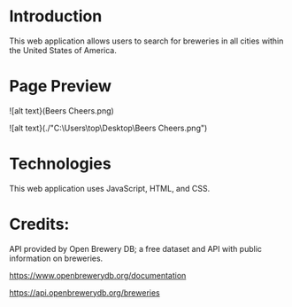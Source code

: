 # Introduction
This web application allows users to search for breweries in all cities within the United States of America.

# Page Preview
![alt text}(Beers Cheers.png)

![alt text}(./"C:\Users\top\Desktop\Beers Cheers.png")

# Technologies
This web application uses JavaScript, HTML, and CSS.

# Credits:
API provided by Open Brewery DB; a free dataset and API with public information on breweries. 

https://www.openbrewerydb.org/documentation

https://api.openbrewerydb.org/breweries
